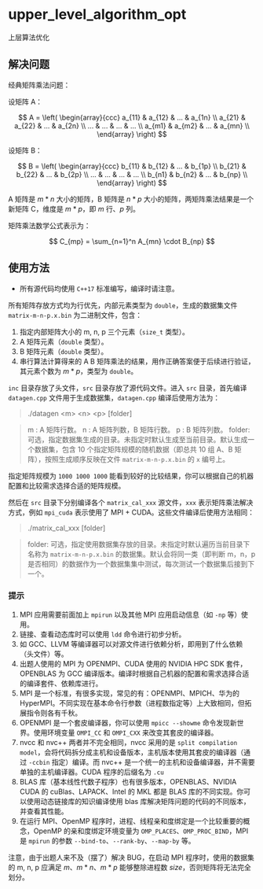 # upper_level_algorithm_opt

上层算法优化

## 解决问题

经典矩阵乘法问题：

设矩阵 A：

$$
A = \left(
    \begin{array}{ccc}
        a_{11} & a_{12} & ... & a_{1n} \\
        a_{21} & a_{22} & ... & a_{2n} \\
        ... & ... & ... & ... \\
        a_{m1} & a_{m2} & ... & a_{mn} \\
    \end{array}
\right)
$$

设矩阵 B：

$$
B = \left(
    \begin{array}{ccc}
        b_{11} & b_{12} & ... & b_{1p} \\
        b_{21} & b_{22} & ... & b_{2p} \\
        ... & ... & ... & ... \\
        b_{n1} & b_{n2} & ... & b_{np} \\
    \end{array}
\right)
$$

A 矩阵是 $m * n$ 大小的矩阵，B 矩阵是 $n * p$ 大小的矩阵，两矩阵乘法结果是一个新矩阵 C，维度是 $m * p$，即 $m$ 行、$p$ 列。

矩阵乘法数学公式表示为：

$$
C_{mp} = \sum_{n=1}^n A_{mn} \cdot B_{np} 
$$

## 使用方法

* 所有源代码均使用 `C++17` 标准编写，编译时请注意。 

所有矩阵存放方式均为行优先，内部元素类型为 `double`，生成的数据集文件 `matrix-m-n-p.x.bin` 为二进制文件，包含：

1. 指定内部矩阵大小的 m, n, p 三个元素（`size_t` 类型）。
2. A 矩阵元素（`double` 类型）。
3. B 矩阵元素（`double` 类型）。
4. 串行算法计算得来的 A B 矩阵乘法的结果，用作正确答案便于后续进行验证，其元素个数为 $m * p$，类型为 `double`。

`inc` 目录存放了头文件，`src` 目录存放了源代码文件。进入 `src` 目录，首先编译 `datagen.cpp` 文件用于生成数据集，`datagen.cpp` 编译后使用方法为：

> ./datagen \<m\> \<n\> \<p\> [folder]

> m : A 矩阵行数。
> n : A 矩阵列数，B 矩阵行数。
> p : B 矩阵列数。
> folder: 可选，指定数据集生成的目录。未指定时默认生成至当前目录。默认生成一个数据集，包含 10 个指定矩阵规模的随机数据（即总共 10 组 A、B 矩阵），按照生成顺序反映在文件 `matrix-m-n-p.x.bin` 的 `x` 编号上。

指定矩阵规模为 `1000 1000 1000` 能看到较好的比较结果，你可以根据自己的机器配置和比较需求选择合适的矩阵规模。

然后在 `src` 目录下分别编译各个 `matrix_cal_xxx` 源文件，`xxx` 表示矩阵乘法解决方式，例如 `mpi_cuda` 表示使用了 MPI + CUDA。这些文件编译后使用方法相同：

> ./matrix_cal_xxx [folder]

> folder: 可选，指定使用数据集存放的目录。未指定时默认遍历当前目录下名称为 `matrix-m-n-p.x.bin` 的数据集。默认会将同一类（即判断 m，n，p 是否相同）的数据作为一个数据集集中测试，每次测试一个数据集后接到下一个。

### 提示

1. MPI 应用需要前面加上 `mpirun` 以及其他 MPI 应用启动信息（如 `-np` 等）使用。
2. 链接、查看动态库时可以使用 `ldd` 命令进行初步分析。
3. 如 GCC、LLVM 等编译器可以对源文件进行依赖分析，即用到了什么依赖（头文件）等。
4. 出题人使用的 MPI 为 OPENMPI、CUDA 使用的 NVIDIA HPC SDK 套件，OPENBLAS 为 GCC 编译版本。编译时根据自己机器的配置和需求选择合适的编译套件、依赖库进行。
5. MPI 是一个标准，有很多实现，常见的有：OPENMPI、MPICH、华为的 HyperMPI。不同实现在基本命令行参数（进程数指定等）上大致相同，但拓展指令则各有千秋。
6. OPENMPI 是一个套皮编译器，你可以使用 `mpicc --showme` 命令发现新世界。使用环境变量 `OMPI_CC` 和 `OMPI_CXX` 来改变其套皮的编译器。 
7. nvcc 和 nvc++ 两者并不完全相同，nvcc 采用的是 `split compilation model`，会将代码拆分成主机和设备版本，主机版本使用其套皮的编译器（通过 `-ccbin` 指定）编译。而 nvc++ 是一个统一的主机和设备编译器，并不需要单独的主机编译器。CUDA 程序的后缀名为 `.cu`
8. BLAS 库（基本线性代数子程序）也有很多版本，OPENBLAS、NVIDIA CUDA 的 cuBlas、LAPACK、Intel 的 MKL 都是 BLAS 库的不同实现。你可以使用动态链接库的知识编译使用 blas 库解决矩阵问题的代码的不同版本，并查看其性能。
9. 在运行 MPI、OpenMP 程序时，进程、线程亲和度绑定是一个比较重要的概念，OpenMP 的亲和度绑定环境变量为 `OMP_PLACES`、`OMP_PROC_BIND`，MPI 是 `mpirun` 的参数 `--bind-to`、`--rank-by`、`--map-by` 等。

注意，由于出题人来不及（摆了）解决 BUG，在启动 MPI 程序时，使用的数据集的 m, n, p 应满足 $m$、$m * n$、$m * p$ 能够整除进程数 $size$，否则矩阵将无法完全划分。